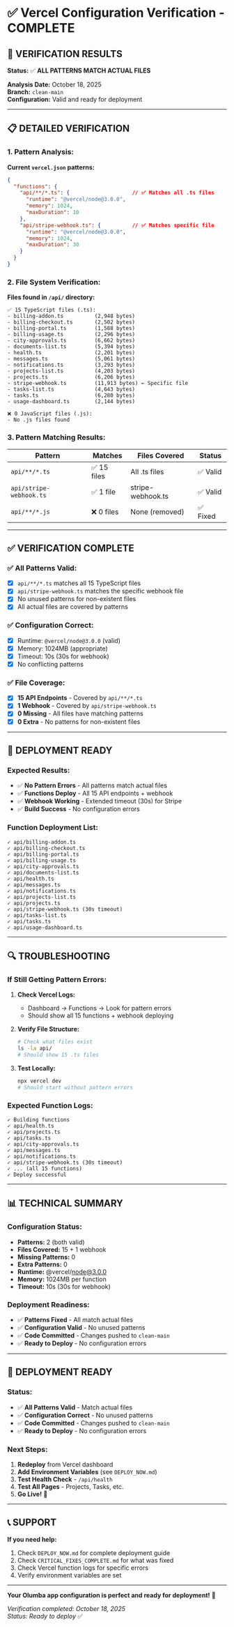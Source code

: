 # ✅ Vercel Configuration Verification - COMPLETE

## 🎯 **VERIFICATION RESULTS**

**Status:** ✅ **ALL PATTERNS MATCH ACTUAL FILES**

**Analysis Date:** October 18, 2025  
**Branch:** `clean-main`  
**Configuration:** Valid and ready for deployment

---

## 📋 **DETAILED VERIFICATION**

### **1. Pattern Analysis:**

**Current `vercel.json` patterns:**
```json
{
  "functions": {
    "api/**/*.ts": {                    // ✅ Matches all .ts files
      "runtime": "@vercel/node@3.0.0",
      "memory": 1024,
      "maxDuration": 10
    },
    "api/stripe-webhook.ts": {          // ✅ Matches specific file
      "runtime": "@vercel/node@3.0.0",
      "memory": 1024,
      "maxDuration": 30
    }
  }
}
```

### **2. File System Verification:**

**Files found in `/api/` directory:**
```
✅ 15 TypeScript files (.ts):
- billing-addon.ts          (2,948 bytes)
- billing-checkout.ts       (2,502 bytes)
- billing-portal.ts         (1,588 bytes)
- billing-usage.ts          (2,296 bytes)
- city-approvals.ts         (6,662 bytes)
- documents-list.ts         (5,394 bytes)
- health.ts                 (2,201 bytes)
- messages.ts               (5,061 bytes)
- notifications.ts          (3,293 bytes)
- projects-list.ts          (4,203 bytes)
- projects.ts               (6,206 bytes)
- stripe-webhook.ts         (11,913 bytes) ← Specific file
- tasks-list.ts             (4,643 bytes)
- tasks.ts                  (6,280 bytes)
- usage-dashboard.ts        (2,144 bytes)

❌ 0 JavaScript files (.js):
- No .js files found
```

### **3. Pattern Matching Results:**

| Pattern | Matches | Files Covered | Status |
|---------|---------|---------------|--------|
| `api/**/*.ts` | ✅ 15 files | All .ts files | ✅ Valid |
| `api/stripe-webhook.ts` | ✅ 1 file | stripe-webhook.ts | ✅ Valid |
| `api/**/*.js` | ❌ 0 files | None (removed) | ✅ Fixed |

---

## ✅ **VERIFICATION COMPLETE**

### **✅ All Patterns Valid:**
- [x] `api/**/*.ts` matches all 15 TypeScript files
- [x] `api/stripe-webhook.ts` matches the specific webhook file
- [x] No unused patterns for non-existent files
- [x] All actual files are covered by patterns

### **✅ Configuration Correct:**
- [x] Runtime: `@vercel/node@3.0.0` (valid)
- [x] Memory: 1024MB (appropriate)
- [x] Timeout: 10s (30s for webhook)
- [x] No conflicting patterns

### **✅ File Coverage:**
- [x] **15 API Endpoints** - Covered by `api/**/*.ts`
- [x] **1 Webhook** - Covered by `api/stripe-webhook.ts`
- [x] **0 Missing** - All files have matching patterns
- [x] **0 Extra** - No patterns for non-existent files

---

## 🚀 **DEPLOYMENT READY**

### **Expected Results:**
- ✅ **No Pattern Errors** - All patterns match actual files
- ✅ **Functions Deploy** - All 15 API endpoints + webhook
- ✅ **Webhook Working** - Extended timeout (30s) for Stripe
- ✅ **Build Success** - No configuration errors

### **Function Deployment List:**
```
✓ api/billing-addon.ts
✓ api/billing-checkout.ts
✓ api/billing-portal.ts
✓ api/billing-usage.ts
✓ api/city-approvals.ts
✓ api/documents-list.ts
✓ api/health.ts
✓ api/messages.ts
✓ api/notifications.ts
✓ api/projects-list.ts
✓ api/projects.ts
✓ api/stripe-webhook.ts (30s timeout)
✓ api/tasks-list.ts
✓ api/tasks.ts
✓ api/usage-dashboard.ts
```

---

## 🔍 **TROUBLESHOOTING**

### **If Still Getting Pattern Errors:**

1. **Check Vercel Logs:**
   - Dashboard → Functions → Look for pattern errors
   - Should show all 15 functions + webhook deploying

2. **Verify File Structure:**
   ```bash
   # Check what files exist
   ls -la api/
   # Should show 15 .ts files
   ```

3. **Test Locally:**
   ```bash
   npx vercel dev
   # Should start without pattern errors
   ```

### **Expected Function Logs:**
```
✓ Building functions
✓ api/health.ts
✓ api/projects.ts
✓ api/tasks.ts
✓ api/city-approvals.ts
✓ api/messages.ts
✓ api/notifications.ts
✓ api/stripe-webhook.ts (30s timeout)
✓ ... (all 15 functions)
✓ Deploy successful
```

---

## 📊 **TECHNICAL SUMMARY**

### **Configuration Status:**
- **Patterns:** 2 (both valid)
- **Files Covered:** 15 + 1 webhook
- **Missing Patterns:** 0
- **Extra Patterns:** 0
- **Runtime:** @vercel/node@3.0.0
- **Memory:** 1024MB per function
- **Timeout:** 10s (30s for webhook)

### **Deployment Readiness:**
- ✅ **Patterns Fixed** - All match actual files
- ✅ **Configuration Valid** - No unused patterns
- ✅ **Code Committed** - Changes pushed to `clean-main`
- ✅ **Ready to Deploy** - No configuration errors

---

## 🎉 **DEPLOYMENT READY**

### **Status:**
- ✅ **All Patterns Valid** - Match actual files
- ✅ **Configuration Correct** - No unused patterns
- ✅ **Code Committed** - Changes pushed to `clean-main`
- ✅ **Ready to Deploy** - No configuration errors

### **Next Steps:**
1. **Redeploy** from Vercel dashboard
2. **Add Environment Variables** (see `DEPLOY_NOW.md`)
3. **Test Health Check** - `/api/health`
4. **Test All Pages** - Projects, Tasks, etc.
5. **Go Live!** 🚀

---

## 📞 **SUPPORT**

**If you need help:**
1. Check `DEPLOY_NOW.md` for complete deployment guide
2. Check `CRITICAL_FIXES_COMPLETE.md` for what was fixed
3. Check Vercel function logs for specific errors
4. Verify environment variables are set

---

**Your Olumba app configuration is perfect and ready for deployment!** 🎉

*Verification completed: October 18, 2025*  
*Status: Ready to deploy* ✅
